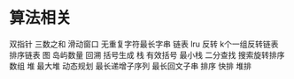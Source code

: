 # 算法相关
双指针
    三数之和
滑动窗口
    无重复字符最长字串
链表
    lru
    反转
    k个一组反转链表
    排序链表
图
    岛屿数量
回溯
    括号生成
栈
    有效括号
    最小栈
二分查找
    搜索旋转排序数组
堆
    最大堆
动态规划
    最长递增子序列
    最长回文子串
排序
    快排
    堆排
    
